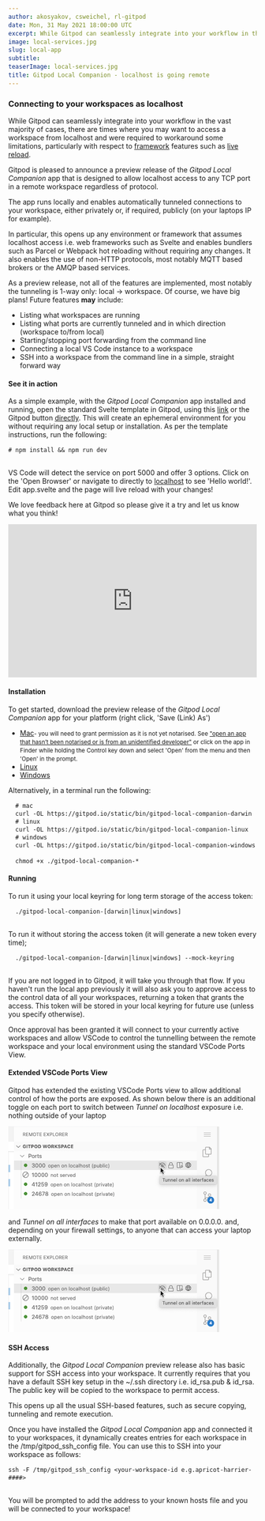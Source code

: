 ```yaml
---
author: akosyakov, csweichel, rl-gitpod
date: Mon, 31 May 2021 18:00:00 UTC
excerpt: While Gitpod can seamlessly integrate into your workflow in the vast majority of cases, there are times where you may want to access a workspace from localhost
image: local-services.jpg
slug: local-app
subtitle:
teaserImage: local-services.jpg
title: Gitpod Local Companion - localhost is going remote
---
```


<script context="module">
  export const prerender = true;
</script>

### Connecting to your workspaces as localhost

While Gitpod can seamlessly integrate into your workflow in the vast majority of cases, there are times where you may want to access a workspace from localhost and were required to workaround some limitations, particularly with respect to [framework](lhttps://www.gitpod.io/docs/languages/svelte/) features such as [live reload](https://github.com/gitpod-io/gitpod/issues/3282).

Gitpod is pleased to announce a preview release of the _Gitpod Local Companion_ app that is designed to allow localhost access to any TCP port in a remote workspace regardless of protocol.

The app runs locally and enables automatically tunneled connections to your workspace, either privately or, if required, publicly (on your laptops IP for example).

In particular, this opens up any environment or framework that assumes localhost access i.e. web frameworks such as Svelte and enables bundlers such as Parcel or Webpack hot reloading without requiring any changes. It also enables the use of non-HTTP protocols, most notably MQTT based brokers or the AMQP based services.

As a preview release, not all of the features are implemented, most notably the tunneling is 1-way only: local -> workspace.
Of course, we have big plans! Future features **may** include:

- Listing what workspaces are running
- Listing what ports are currently tunneled and in which direction (workspace to/from local)
- Starting/stopping port forwarding from the command line
- Connecting a local VS Code instance to a workspace
- SSH into a workspace from the command line in a simple, straight forward way

#### See it in action

As a simple example, with the _Gitpod Local Companion_ app installed and running, open the standard Svelte template in Gitpod, using this [link](https://gitpod.io/#https://github.com/sveltejs/template) or the Gitpod button [directly](https://github.com/sveltejs/template). This will create an ephemeral environment for you without requiring any local setup or installation. As per the template instructions, run the following:

```
# npm install && npm run dev


```

VS Code will detect the service on port 5000 and offer 3 options. Click on the 'Open Browser' or navigate to directly to [localhost](http://localhost:5000/) to see 'Hello world!'. Edit app.svelte and the page will live reload with your changes!

We love feedback here at Gitpod so please give it a try and let us know what you think!

<div style="position: relative; padding-bottom: 61.53846153846154%; height: 0;"><iframe src="https://www.loom.com/embed/72fccf99cf384e6aaca5ca2f65f40c47" frameborder="0" webkitallowfullscreen mozallowfullscreen allowfullscreen style="position: absolute; top: 0; left: 0; width: 100%; height: 100%;"></iframe></div>

#### Installation

To get started, download the preview release of the _Gitpod Local Companion_ app for your platform (right click, 'Save (Link) As')

- [Mac](https://gitpod.io/static/bin/gitpod-local-companion-darwin)<small>- you will need to grant permission as it is not yet notarised. See ["open an app that hasn’t been notarised or is from an unidentified developer"](https://support.apple.com/en-au/HT202491) or click on the app in Finder while holding the Control key down and select 'Open' from the menu and then 'Open' in the prompt.</small>
- [Linux](https://gitpod.io/static/bin/gitpod-local-companion-linux)
- [Windows](https://gitpod.io/static/bin/gitpod-local-companion-windows)

Alternatively, in a terminal run the following:

```
  # mac
  curl -OL https://gitpod.io/static/bin/gitpod-local-companion-darwin
  # linux
  curl -OL https://gitpod.io/static/bin/gitpod-local-companion-linux
  # windows
  curl -OL https://gitpod.io/static/bin/gitpod-local-companion-windows

  chmod +x ./gitpod-local-companion-*
```

#### Running

To run it using your local keyring for long term storage of the access token:

```
  ./gitpod-local-companion-[darwin|linux|windows]


```

To run it without storing the access token (it will generate a new token every time);

```
  ./gitpod-local-companion-[darwin|linux|windows] --mock-keyring


```

If you are not logged in to Gitpod, it will take you through that flow. If you haven't run the local app previously it will also ask you to approve access to the control data of all your workspaces, returning a token that grants the access. This token will be stored in your local keyring for future use (unless you specify otherwise).

Once approval has been granted it will connect to your currently active workspaces and allow VSCode to control the tunnelling between the remote workspace and your local environment using the standard VSCode Ports View.

#### Extended VSCode Ports View

Gitpod has extended the existing VSCode Ports view to allow additional control of how the ports are exposed. As shown below there is an additional toggle on each port to switch between _Tunnel on localhost_ exposure i.e. nothing outside of your laptop

![tunnel on localhost](../../../static/images/blog/local-app/tunnel-on-all.png)

and _Tunnel on all interfaces_ to make that port available on 0.0.0.0. and, depending on your firewall settings, to anyone that can access your laptop externally.

![tunnel on all](../../../static/images/blog/local-app/tunnel-on-all.png)

#### SSH Access

Additionally, the _Gitpod Local Companion_ preview release also has basic support for SSH access into your workspace. It currently requires that you have a default SSH key setup in the ~/.ssh directory i.e. id_rsa.pub & id_rsa. The public key will be copied to the workspace to permit access.

This opens up all the usual SSH-based features, such as secure copying, tunneling and remote execution.

Once you have installed the _Gitpod Local Companion_ app and connected it to your workspaces, it dynamically creates entries for each workspace in the /tmp/gitpod_ssh_config file. You can use this to SSH into your workspace as follows:

```
ssh -F /tmp/gitpod_ssh_config <your-workspace-id e.g.apricot-harrier-####>


```

You will be prompted to add the address to your known hosts file and you will be connected to your workspace!
